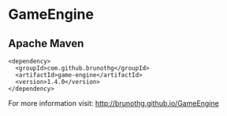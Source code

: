 GameEngine
==========

## Apache Maven
    <dependency>
      <groupId>com.github.brunothg</groupId>
      <artifactId>game-engine</artifactId>
      <version>1.4.0</version>
    </dependency>

For more information visit: http://brunothg.github.io/GameEngine